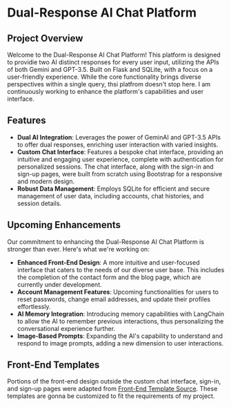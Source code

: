 # Dual-Response AI Chat Platform

## Project Overview

Welcome to the Dual-Response AI Chat Platform! This platform is designed to providie two AI distinct responses for every user input, utilizing the APIs of both Gemini and GPT-3.5. Built on Flask and SQLite, with a focus on a user-friendly experience. While the core functionality brings diverse perspectives within a single query, thsi platfrom doesn't stop here. I am continuously working to enhance the platform's capabilities and user interface.

## Features

- **Dual AI Integration**: Leverages the power of GeminAI and GPT-3.5 APIs to offer dual responses, enriching user interaction with varied insights.
- **Custom Chat Interface**: Features a bespoke chat interface, providing an intuitive and engaging user experience, complete with authentication for personalized sessions. The chat interface, along with the sign-in and sign-up pages, were built from scratch using Bootstrap for a responsive and modern design.
- **Robust Data Management**: Employs SQLite for efficient and secure management of user data, including accounts, chat histories, and session details.

## Upcoming Enhancements

Our commitment to enhancing the Dual-Response AI Chat Platform is stronger than ever. Here's what we're working on:

- **Enhanced Front-End Design**: A more intuitive and user-focused interface that caters to the needs of our diverse user base. This includes the completion of the contact form and the blog page, which are currently under development.
- **Account Management Features**: Upcoming functionalities for users to reset passwords, change email addresses, and update their profiles effortlessly.
- **AI Memory Integration**: Introducing memory capabilities with LangChain to allow the AI to remember previous interactions, thus personalizing the conversational experience further.
- **Image-Based Prompts**: Expanding the AI's capability to understand and respond to image prompts, adding a new dimension to user interactions.

## Front-End Templates

Portions of the front-end design outside the custom chat interface, sign-in, and sign-up pages were adapted from [Front-End Template Source](#https://themeforest.net/item/openup-ai-content-writing-applications-landing-page-template/46030556). These templates are gonna be customized to fit the requirements of my project.

